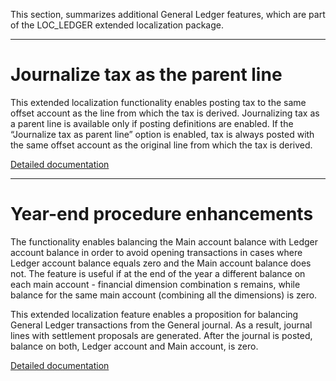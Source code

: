 This section, summarizes additional General Ledger features, which are part of the LOC_LEDGER extended localization package.

-----

# Journalize tax as the parent line

This extended localization functionality enables posting tax to the same offset account as the line from which the tax is derived. Journalizing tax as a parent line is available only if posting definitions are enabled. If the “Journalize tax as parent line” option is enabled, tax is always posted with the same offset account as the original line from which the tax is derived.

[Detailed documentation](/Help/Extended-Localization/General-Ledger-features/Journalize-tax-as-parent-line)

-----

# Year-end procedure enhancements

The functionality enables balancing the Main account balance with Ledger account balance in order to avoid opening transactions in cases where Ledger account balance equals zero and the Main account balance does not. The feature is useful if at the end of the year a different balance on each main account - financial dimension combination s remains, while balance for the same main account (combining all the dimensions) is zero.

This extended localization feature enables a proposition for balancing General Ledger transactions from the General journal. As a result, journal lines with settlement proposals are generated. After the journal is posted, balance on both, Ledger account and Main account, is zero.

[Detailed documentation](/Help/Extended-Localization/General-Ledger-features/Year-end-procedure-enhancements)